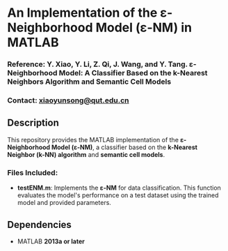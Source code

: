 # An Implementation of the ε-Neighborhood Model (ε-NM) in MATLAB

### Reference: Y. Xiao, Y. Li, Z. Qi, J. Wang, and Y. Tang. ε-Neighborhood Model: A Classifier Based on the k-Nearest Neighbors Algorithm and Semantic Cell Models
### Contact: xiaoyunsong@qut.edu.cn 

## Description
This repository provides the MATLAB implementation of the **ε-Neighborhood Model (ε-NM)**, a classifier based on the **k-Nearest Neighbor (k-NN) algorithm** and **semantic cell models**.

### Files Included:
- **testENM.m**: Implements the **ε-NM** for data classification. This function evaluates the model's performance on a test dataset using the trained model and provided parameters.

## Dependencies
- MATLAB **2013a or later**
